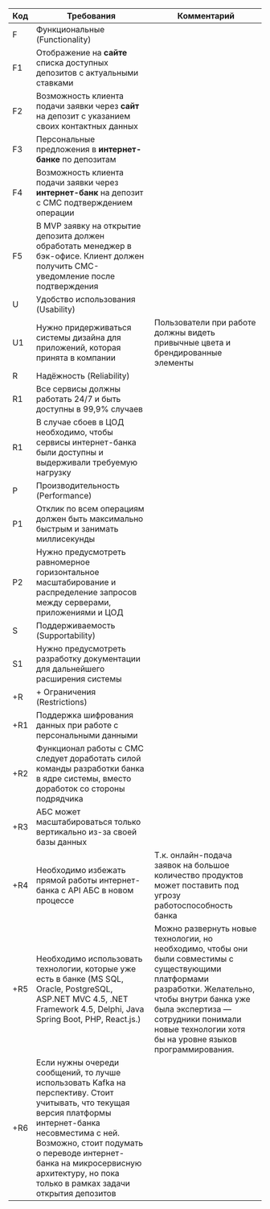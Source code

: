 | Код | Требования                         | Комментарий  |
|-----|------------------------------------|--------------|
| F   | Функциональные (Functionality)     |              |
| F1    | Отображение на **сайте** списка доступных депозитов с актуальными ставками                                |              |
| F2    | Возможность клиента подачи заявки через **сайт** на депозит с указанием своих контактных данных                                |              |
| F3    | Персональные предложения в **интернет-банке** по депозитам                                |              |
| F4    | Возможность клиента подачи заявки через **интернет-банк** на депозит с СМС подтверждением операции                               |              |
| F5    | В MVP заявку на открытие депозита должен обработать менеджер в бэк-офисе. Клиент должен получить СМС-уведомление после подтверждения                              |              |
| U   | Удобство использования (Usability) |              |
| U1    | Нужно придерживаться системы дизайна для приложений, которая принята в компании                                |  Пользователи при работе должны видеть привычные цвета и брендированные элементы            |
| R   | Надёжность (Reliability)           |              |
| R1    | Все сервисы должны работать 24/7 и быть доступны в 99,9% случаев                                |              |
| R1    | В случае сбоев в ЦОД необходимо, чтобы сервисы интернет-банка были доступны и выдерживали требуемую нагрузку                                |              |
| P   | Производительность (Performance)   |              |
| P1    | Отклик по всем операциям должен быть максимально быстрым и занимать миллисекунды                                |              |
| P2    | Нужно предусмотреть равномерное горизонтальное масштабирование и распределение запросов между серверами, приложениями и ЦОД                                |              |
| S   | Поддерживаемость (Supportability)  |              |
| S1    | Нужно предусмотреть разработку документации для дальнейшего расширения системы                                |              |
| +R  | + Ограничения (Restrictions)       |              |
| +R1    | Поддержка шифрования данных при работе с персональными данными                                |              |
| +R2    | Функционал работы с СМС следует доработать силой команды разработки банка в ядре системы, вместо доработок со стороны подрядчика                                |              |
| +R3    | АБС может масштабироваться только вертикально из-за своей базы данных                                |              |
| +R4    | Необходимо избежать прямой работы интернет-банка с API АБС в новом процессе                                | Т.к. онлайн-подача заявок на большое количество продуктов может поставить под угрозу работоспособность банка              |
| +R5    | Необходимо использовать технологии, которые уже есть в банке (MS SQL, Oracle, PostgreSQL, ASP.NET MVC 4.5, .NET Framework 4.5, Delphi, Java Spring Boot, PHP, React.js.) | Можно развернуть новые технологии, но необходимо, чтобы они были совместимы с существующими платформами разработки. Желательно, чтобы внутри банка уже была экспертиза — сотрудники понимали новые технологии хотя бы на уровне языков программирования.  |
| +R6    | Если нужны очереди сообщений, то лучше использовать Kafka на перспективу. Стоит учитывать, что текущая версия платформы интернет-банка несовместима с ней. Возможно, стоит подумать о переводе интернет-банка на микросервисную архитектуру, но пока только в рамках задачи открытия депозитов                              |              |